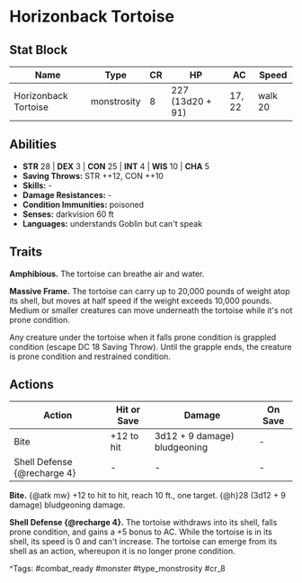 # Horizonback Tortoise

## Stat Block

| Name | Type | CR | HP | AC | Speed |
|------|------|----|----|----|-------|
| Horizonback Tortoise | monstrosity | 8 | 227 (13d20 + 91) | 17, 22 | walk 20 |

## Abilities

- **STR** 28 | **DEX** 3 | **CON** 25 | **INT** 4 | **WIS** 10 | **CHA** 5
- **Saving Throws:** STR ++12, CON ++10  
- **Skills:** -  
- **Damage Resistances:** -  
- **Condition Immunities:** poisoned  
- **Senses:** darkvision 60 ft  
- **Languages:** understands Goblin but can't speak

## Traits

**Amphibious.** The tortoise can breathe air and water.

**Massive Frame.** The tortoise can carry up to 20,000 pounds of weight atop its shell, but moves at half speed if the weight exceeds 10,000 pounds. Medium or smaller creatures can move underneath the tortoise while it's not prone condition.

Any creature under the tortoise when it falls prone condition is grappled condition (escape DC 18 Saving Throw). Until the grapple ends, the creature is prone condition and restrained condition.


## Actions

| Action | Hit or Save | Damage | On Save |
|--------|--------------|--------|----------|
| Bite | +12 to hit | 3d12 + 9 damage) bludgeoning | - |
| Shell Defense {@recharge 4} | - | - | - |

**Bite.** {@atk mw} +12 to hit to hit, reach 10 ft., one target. {@h}28 (3d12 + 9 damage) bludgeoning damage.

**Shell Defense {@recharge 4}.** The tortoise withdraws into its shell, falls prone condition, and gains a +5 bonus to AC. While the tortoise is in its shell, its speed is 0 and can't increase. The tortoise can emerge from its shell as an action, whereupon it is no longer prone condition.


^Tags: #combat_ready #monster #type_monstrosity #cr_8